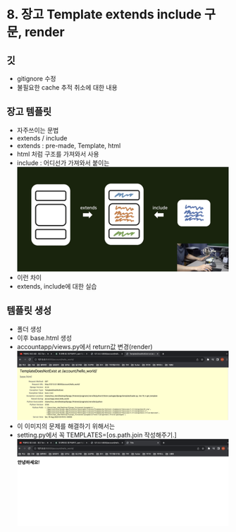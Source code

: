 # 8. 장고 Template extends include 구문, render

## 깃
- gitignore 수정
- 불필요한 cache 추적 취소에 대한 내용

## 장고 템플릿
- 자주쓰이는 문법
- extends / include
- extends : pre-made, Template, html
- html 처럼 구조를 가져와서 사용
- include : 어디선가 가져와서 붙이는
![](https://github.com/KangminNa/Django_Pinterest/blob/main/8/1.png?raw=true)
- 이런 차이
- extends, include에 대한 실습

## 템플릿 생성
- 폴더 생성
- 이후 base.html 생성
- accountapp/views.py에서 return값 변경(render)
![](https://github.com/KangminNa/Django_Pinterest/blob/main/8/2.png?raw=true)
- 이 이미지의 문제를 해결하기 위해서는
- setting.py에서 꼭 TEMPLATES=[os.path.join 작성해주기.]
![](https://github.com/KangminNa/Django_Pinterest/blob/main/8/3.png?raw=true)
